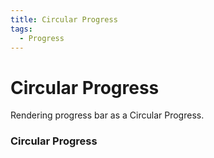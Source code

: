 ```yaml
---
title: Circular Progress
tags:
  - Progress
---
```


# Circular Progress

<Description>

Rendering progress bar as a Circular Progress.

</Description>

<Tags />

<ComponentPreview type="example"  name="ProgressCircular" />

<ExampleSection>

### Circular Progress

</ExampleSection>
